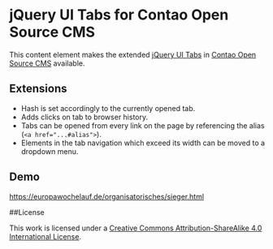 # jQuery UI Tabs for Contao Open Source CMS

This content element makes the extended [jQuery UI Tabs](https://github.com/jquery/jquery-ui) in [Contao Open Source CMS](https://contao.org) available. 

## Extensions

- Hash is set accordingly to the currently opened tab.
- Adds clicks on tab to browser history.
- Tabs can be opened from every link on the page by referencing the alias (`<a href="...#alias">`).
- Elements in the tab navigation which exceed its width can be moved to a dropdown menu.

## Demo

https://europawochelauf.de/organisatorisches/sieger.html

##License

This work is licensed under a [Creative Commons Attribution-ShareAlike 4.0 International License](http://creativecommons.org/licenses/by-sa/4.0/).
